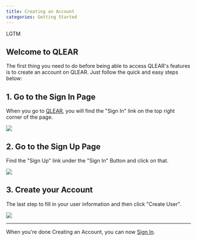 ```yaml
---
title: Creating an Account
categories: Getting Started
---
```

LGTM

## Welcome to QLEAR

The first thing you need to do before being able to access QLEAR's features is to create an account on QLEAR. Just follow the quick and easy steps below:

## 1. Go to the Sign In Page

When you go to [QLEAR](https://www.qlear.build), you will find the "Sign In" link on the top right corner of the page.

![](https://cloud.githubusercontent.com/assets/26155270/23734266/ee973d8c-04b8-11e7-829c-29903b46be04.jpg)


## 2. Go to the Sign Up Page

Find the "Sign Up" link under the "Sign In" Button and click on that.

![](https://cloud.githubusercontent.com/assets/26155270/23734301/359c8728-04b9-11e7-9ce7-65bfc32c9688.jpg)


## 3. Create your Account

The last step to fill in your user information and then click "Create User".

![](https://cloud.githubusercontent.com/assets/26155270/23734330/6bd59424-04b9-11e7-8bf8-bfe5455b926e.jpg)



---

When you're done Creating an Account, you can now [Sign In](/How-to-Sign-In).